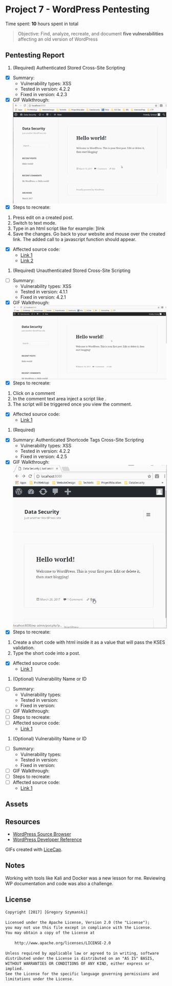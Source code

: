 # Project 7 - WordPress Pentesting

Time spent: **10** hours spent in total

> Objective: Find, analyze, recreate, and document **five vulnerabilities** affecting an old version of WordPress

## Pentesting Report

1. (Required) Authenticated Stored Cross-Site Scripting
  - [x] Summary: 
    - Vulnerability types: XSS
    - Tested in version: 4.2.2
    - Fixed in version: 4.2.3
  - [x] GIF Walkthrough: <img src='Project6Demo1.gif' title='Video Walkthrough' width='' alt='Video Walkthrough' />
  - [x] Steps to recreate: 
   1. Press edit on a created post. 
   2. Switch to text mode. 
   3. Type in an html script like for example: <a href="[caption code=">]</a><a title=" onmouseover=alert('test')  ">link</a>
   4. Save the changes. Go back to your website and mouse over the created link. The added call to a javascript function should appear. 
  - [x] Affected source code:
    - [Link 1](https://core.trac.wordpress.org/browser/tags/4.2.2/src/wp-includes/kses.php)
    - [Link 2](https://core.trac.wordpress.org/browser/tags/4.2.2/src/wp-includes/shortcodes.php)
1. (Required) Unauthenticated Stored Cross-Site Scripting
  - [ ] Summary: 
    - Vulnerability types: XSS
    - Tested in version: 4.1.1
    - Fixed in version: 4.2.1
  - [x] GIF Walkthrough: <img src='Project6Demo2.gif' title='Video Walkthrough' width='' alt='Video Walkthrough' />
  - [x] Steps to recreate: 
  1. Click on a comment
  2. In the comment text area inject a script like <script>alert('XSS!');</script>. 
  3. The script will be triggered once you view the comment. 
  - [x] Affected source code:
    - [Link 1](https://core.trac.wordpress.org/browser/tags/4.1.1/src/wp-includes/wp-db.php)
1. (Required) 
  - [x] Summary: Authenticated Shortcode Tags Cross-Site Scripting
    - Vulnerability types: XSS
    - Tested in version: 4.2.2
    - Fixed in version: 4.2.5
  - [x] GIF Walkthrough: <img src='Project6Demo3.gif' title='Video Walkthrough' width='' alt='Video Walkthrough' />
  - [x] Steps to recreate: 
   1. Create a short code with html inside it as a value that will pass the KSES validation. 
   2. Type the short code into a post.  
  - [x] Affected source code:
    - [Link 1](https://core.trac.wordpress.org/browser/tags/4.2.2/src/wp-includes/media.php)
1. (Optional) Vulnerability Name or ID
  - [ ] Summary: 
    - Vulnerability types:
    - Tested in version:
    - Fixed in version: 
  - [ ] GIF Walkthrough: 
  - [ ] Steps to recreate: 
  - [ ] Affected source code:
    - [Link 1](https://core.trac.wordpress.org/browser/tags/version/src/source_file.php)
1. (Optional) Vulnerability Name or ID
  - [ ] Summary: 
    - Vulnerability types:
    - Tested in version:
    - Fixed in version: 
  - [ ] GIF Walkthrough: 
  - [ ] Steps to recreate: 
  - [ ] Affected source code:
    - [Link 1](https://core.trac.wordpress.org/browser/tags/version/src/source_file.php) 

## Assets



## Resources

- [WordPress Source Browser](https://core.trac.wordpress.org/browser/)
- [WordPress Developer Reference](https://developer.wordpress.org/reference/)

GIFs created with [LiceCap](http://www.cockos.com/licecap/).

## Notes

Working with tools like Kali and Docker was a new lesson for me. Reviewing WP documentation and code was also a challenge. 

## License

    Copyright [2017] [Gregory Szymanski]

    Licensed under the Apache License, Version 2.0 (the "License");
    you may not use this file except in compliance with the License.
    You may obtain a copy of the License at

        http://www.apache.org/licenses/LICENSE-2.0

    Unless required by applicable law or agreed to in writing, software
    distributed under the License is distributed on an "AS IS" BASIS,
    WITHOUT WARRANTIES OR CONDITIONS OF ANY KIND, either express or implied.
    See the License for the specific language governing permissions and
    limitations under the License.
